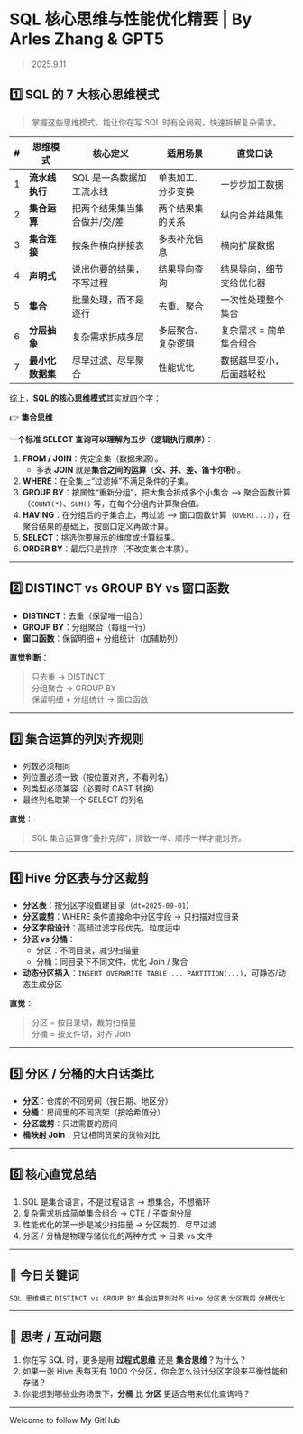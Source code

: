 # SQL 核心思维与性能优化精要 | By Arles Zhang & GPT5 
> 2025.9.11

## 1️⃣ SQL 的 7 大核心思维模式
> 掌握这些思维模式，能让你在写 SQL 时有全局观，快速拆解复杂需求。

| # | 思维模式 | 核心定义 | 适用场景 | 直觉口诀 |
|---|----------|----------|----------|----------|
| 1 | **流水线执行** | SQL 是一条数据加工流水线 | 单表加工、分步变换 | 一步步加工数据 |
| 2 | **集合运算** | 把两个结果集当集合做并/交/差 | 两个结果集的关系 | 纵向合并结果集 |
| 3 | **集合连接** | 按条件横向拼接表 | 多表补充信息 | 横向扩展数据 |
| 4 | **声明式** | 说出你要的结果，不写过程 | 结果导向查询 | 结果导向，细节交给优化器 |
| 5 | **集合** | 批量处理，而不是逐行 | 去重、聚合 | 一次性处理整个集合 |
| 6 | **分层抽象** | 复杂需求拆成多层 | 多层聚合、复杂逻辑 | 复杂需求 = 简单集合组合 |
| 7 | **最小化数据集** | 尽早过滤、尽早聚合 | 性能优化 | 数据越早变小，后面越轻松 |

综上，**SQL 的核心思维模式**其实就四个字：

👉 **集合思维** 

**一个标准 SELECT 查询可以理解为五步（逻辑执行顺序）**：

1. **FROM / JOIN**：先定全集（数据来源）。
    - 多表 **JOIN** 就是**集合之间的运算**（**交、并、差、笛卡尔积**）。
2. **WHERE**：在全集上“过滤掉”不满足条件的子集。
3. **GROUP BY**：按属性“重新分组”，把大集合拆成多个小集合  --> 聚合函数计算（`COUNT(*)`、`SUM()` 等，在每个分组内计算聚合值。
4. **HAVING**：在分组后的子集合上，再过滤                 --> 窗口函数计算（`OVER(...)`），在聚合结果的基础上，按窗口定义再做计算。
5. **SELECT**：挑选你要展示的维度或计算结果。
6. **ORDER BY**：最后只是排序（不改变集合本质）。


---

## 2️⃣ DISTINCT vs GROUP BY vs 窗口函数
- **DISTINCT**：去重（保留唯一组合）
- **GROUP BY**：分组聚合（每组一行）
- **窗口函数**：保留明细 + 分组统计（加辅助列）

**直觉判断**：
> 只去重 → DISTINCT  
> 分组聚合 → GROUP BY  
> 保留明细 + 分组统计 → 窗口函数

---

## 3️⃣ 集合运算的列对齐规则
- 列数必须相同
- 列位置必须一致（按位置对齐，不看列名）
- 列类型必须兼容（必要时 CAST 转换）
- 最终列名取第一个 SELECT 的列名

**直觉**：
> SQL 集合运算像“叠扑克牌”，牌数一样、顺序一样才能对齐。

---

## 4️⃣ Hive 分区表与分区裁剪
- **分区表**：按分区字段值建目录（`dt=2025-09-01`）
- **分区裁剪**：WHERE 条件直接命中分区字段 → 只扫描对应目录
- **分区字段设计**：高频过滤字段优先，粒度适中
- **分区 vs 分桶**：
  - 分区：不同目录，减少扫描量
  - 分桶：同目录下不同文件，优化 Join / 聚合
- **动态分区插入**：`INSERT OVERWRITE TABLE ... PARTITION(...)`，可静态/动态生成分区

**直觉**：
> 分区 = 按目录切，裁剪扫描量  
> 分桶 = 按文件切，对齐 Join

---

## 5️⃣ 分区 / 分桶的大白话类比
- **分区**：仓库的不同房间（按日期、地区分）
- **分桶**：房间里的不同货架（按哈希值分）
- **分区裁剪**：只进需要的房间
- **桶映射 Join**：只让相同货架的货物对比

---

## 6️⃣ 核心直觉总结
1. SQL 是集合语言，不是过程语言 → 想集合，不想循环
2. 复杂需求拆成简单集合组合 → CTE / 子查询分层
3. 性能优化的第一步是减少扫描量 → 分区裁剪、尽早过滤
4. 分区 / 分桶是物理存储优化的两种方式 → 目录 vs 文件

---

## 📌 今日关键词
`SQL 思维模式` `DISTINCT vs GROUP BY` `集合运算列对齐` `Hive 分区表` `分区裁剪` `分桶优化`

---

## 💬 思考 / 互动问题
1. 你在写 SQL 时，更多是用 **过程式思维** 还是 **集合思维**？为什么？  
2. 如果一张 Hive 表每天有 1000 个分区，你会怎么设计分区字段来平衡性能和存储？  
3. 你能想到哪些业务场景下，**分桶** 比 **分区** 更适合用来优化查询吗？

---

Welcome to follow My GitHub
